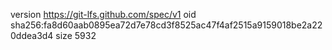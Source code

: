 version https://git-lfs.github.com/spec/v1
oid sha256:fa8d60aab0895ea72d7e78cd3f8525ac47f4af2515a9159018be2a220ddea3d4
size 5932
